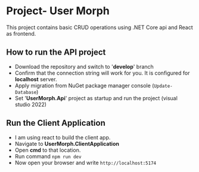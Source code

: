 # Project- User Morph
This project contains basic CRUD operations using .NET Core api and React as frontend.

## How to run the **API** project
- Download the repository and switch to '**develop**' branch
- Confirm that the connection string will work for you. It is configured for **localhost** server.
- Apply migration from NuGet package manager console (``Update-Database``)
- Set '**UserMorph.Api**' project as startup and run the project (visual studio 2022)

## Run the Client Application
- I am using react to build the client app.
- Navigate to **UserMorph.ClientApplication**
- Open **cmd** to that location.
- Run command  ``npm run dev``
- Now open your browser and write ``http://localhost:5174``

